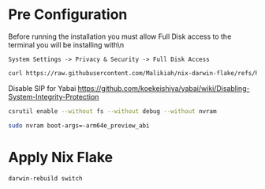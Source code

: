# Pre Configuration
Before running the installation you must allow Full Disk access to the terminal you will be installing with\n

`System Settings -> Privacy & Security -> Full Disk Access`

```bash
curl https://raw.githubusercontent.com/Malikiah/nix-darwin-flake/refs/heads/main/nix-darwin-installer.sh | sh
```

Disable SIP for Yabai
https://github.com/koekeishiya/yabai/wiki/Disabling-System-Integrity-Protection

```bash
csrutil enable --without fs --without debug --without nvram
```

```bash
sudo nvram boot-args=-arm64e_preview_abi
```

# Apply Nix Flake
```bash
darwin-rebuild switch
```

